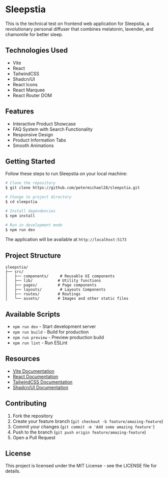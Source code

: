 # Sleepstia

This is the technical test on frontend web application for Sleepstia, a revolutionary personal diffuser that combines melatonin, lavender, and chamomile for better sleep.

## Technologies Used

- Vite
- React
- TailwindCSS
- Shadcn/UI
- React Icons
- React Marquee
- React Router DOM

## Features

- Interactive Product Showcase
- FAQ System with Search Functionality
- Responsive Design
- Product Information Tabs
- Smooth Animations

## Getting Started

Follow these steps to run Sleepstia on your local machine:

```bash
# Clone the repository
$ git clone https://github.com/petermichael28/sleepstia.git

# Change to project directory
$ cd sleepstia

# Install dependencies
$ npm install

# Run in development mode
$ npm run dev
```

The application will be available at `http://localhost:5173`

## Project Structure

```
sleepstia/
├── src/
│   ├── components/     # Reusable UI components
│   ├── lib/           # Utility functions
│   ├── pages/         # Page components
│   ├── layouts/        # Layouts Components
│   ├── routes/        # Routings 
│   └── assets/        # Images and other static files
```

## Available Scripts

- `npm run dev` - Start development server
- `npm run build` - Build for production
- `npm run preview` - Preview production build
- `npm run lint` - Run ESLint

## Resources

- [Vite Documentation](https://vitejs.dev/)
- [React Documentation](https://reactjs.org/)
- [TailwindCSS Documentation](https://tailwindcss.com/)
- [Shadcn/UI Documentation](https://ui.shadcn.com/)

## Contributing

1. Fork the repository
2. Create your feature branch (`git checkout -b feature/amazing-feature`)
3. Commit your changes (`git commit -m 'Add some amazing feature'`)
4. Push to the branch (`git push origin feature/amazing-feature`)
5. Open a Pull Request

## License

This project is licensed under the MIT License - see the LICENSE file for details.
